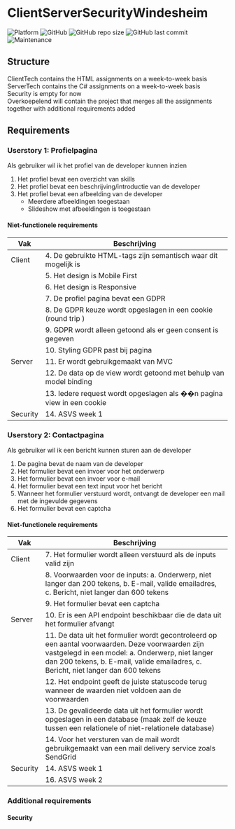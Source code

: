 # ClientServerSecurityWindesheim
![Platform](https://img.shields.io/badge/platform-web-lightgrey)
![GitHub](https://img.shields.io/github/license/Labhatorian/CSSWindesheim)
![GitHub repo size](https://img.shields.io/github/repo-size/Labhatorian/CSSWindesheim)
![GitHub last commit](https://img.shields.io/github/last-commit/Labhatorian/CSSWindesheim)
![Maintenance](https://img.shields.io/maintenance/yes/2023)<br>

## Structure
ClientTech contains the HTML assignments on a week-to-week basis</br>
ServerTech contains the C# assignments on a week-to-week basis</br>
Security is empty for now</br>
Overkoepelend will contain the project that merges all the assignments together with additional requirements added</br>

## Requirements
### Userstory 1: Profielpagina
Als gebruiker wil ik het profiel van de developer kunnen inzien

1. Het profiel bevat een overzicht van skills
2. Het profiel bevat een beschrijving/introductie van de developer
3. Het profiel bevat een afbeelding van de developer
    - Meerdere afbeeldingen toegestaan
    - Slideshow met afbeeldingen is toegestaan
#### Niet-functionele requirements
| Vak      | Beschrijving                                                          |
| -------- | --------------------------------------------------------------------- |
| Client   | 4. De gebruikte HTML-tags zijn semantisch waar dit mogelijk is        |
|          | 5. Het design is Mobile First                                         |
|          | 6. Het design is Responsive                                           |
|          | 7. De profiel pagina bevat een GDPR                                   |
|          | 8. De GDPR keuze wordt opgeslagen in een cookie (round trip )         |
|          | 9. GDPR wordt alleen getoond als er geen consent is gegeven           |
|          | 10. Styling GDPR past bij pagina                                      |
| Server   | 11. Er wordt gebruikgemaakt van MVC                                   |
|          | 12. De data op de view wordt getoond met behulp van model binding     |
|          | 13. Iedere request wordt opgeslagen als ��n pagina view in een cookie |
| Security | 14. ASVS week 1                                                       |

### Userstory 2: Contactpagina 
Als gebruiker wil ik een bericht kunnen sturen aan de developer

1. De pagina bevat de naam van de developer
2. Het formulier bevat een invoer voor het onderwerp
3. Het formulier bevat een invoer voor e-mail
4. Het formulier bevat een text input voor het bericht
5. Wanneer het formulier verstuurd wordt, ontvangt de developer een mail met de ingevulde gegevens
6. Het formulier bevat een captcha

#### Niet-functionele requirements
| Vak      | Beschrijving                                                          |
| -------- | --------------------------------------------------------------------- |
| Client   | 7. Het formulier wordt alleen verstuurd als de inputs valid zijn       |
|          | 8. Voorwaarden voor de inputs: a. Onderwerp, niet langer dan 200 tekens, b. E-mail, valide emailadres, c. Bericht, niet langer dan 600 tekens                                   |
|          | 9. Het formulier bevat een captcha                                        |
| Server   | 10. Er is een API endpoint beschikbaar die de data uit het formulier afvangt                             |
|          | 11. De data uit het formulier wordt gecontroleerd op een aantal voorwaarden. Deze voorwaarden zijn vastgelegd in een model: a. Onderwerp, niet langer dan 200 tekens, b. E-mail, valide emailadres, c. Bericht, niet langer dan 600 tekens     |
|          | 12. Het endpoint geeft de juiste statuscode terug wanneer de waarden niet voldoen aan de voorwaarden |
|          | 13. De gevalideerde data uit het formulier wordt opgeslagen in een database (maak zelf de keuze tussen een relationele of niet-relationele database) |
|          | 14. Voor het versturen van de mail wordt gebruikgemaakt van een mail delivery service zoals SendGrid |
| Security | 14. ASVS week 1                                                       |
|          |  	16. ASVS week 2 |

### Additional requirements
#### Security
